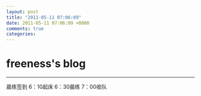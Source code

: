 ```yaml
---
layout: post
title: "2011-05-11 07:06:09"
date: 2011-05-11 07:06:09 +0800
comments: true
categories: 
---
```


# freeness's blog

----------

>
晨练签到
6：10起床
6：30晨练
7：00收队